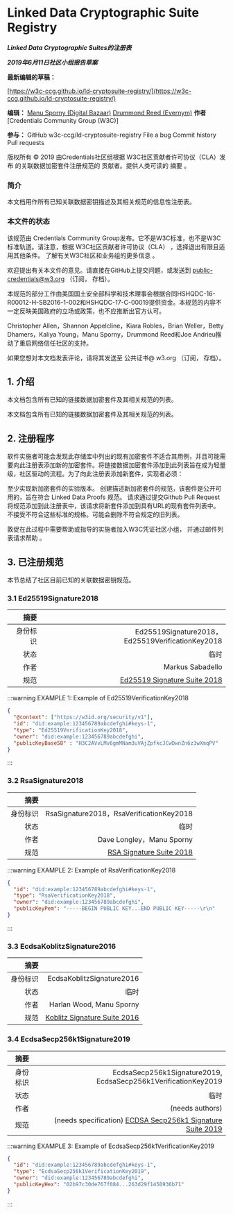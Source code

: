 # Linked Data Cryptographic Suite Registry
***Linked Data Cryptographic Suites的注册表***

***2019年6月11日社区小组报告草案***

**最新编辑的草稿：**

[https://w3c-ccg.github.io/ld-cryptosuite-registry/](https://w3c-ccg.github.io/ld-cryptosuite-registry/)


**编辑：**
[Manu Sporny (Digital Bazaar)]()
[Drummond Reed (Evernym)]()
**作者**
[Credentials Community Group (W3C)]

**参与：**
GitHub w3c-ccg/ld-cryptosuite-registry
File a bug
Commit history
Pull requests

版权所有 © 2019 由Credentials社区组根据 W3C社区贡献者许可协议（CLA）发布 的关联数据加密套件注册规范的 贡献者。提供人类可读的 摘要 。 


### 简介
本文档用作所有已知关联数据密钥描述及其相关规范的信息性注册表。

### 本文件的状态
该规范由 Credentials Community Group发布。它不是W3C标准，也不是W3C标准轨道。请注意，根据 W3C社区贡献者许可协议（CLA） ，选择退出有限且适用其他条件。 了解有关W3C社区和业务组的更多信息 。

欢迎提出有关本文件的意见。请直接在GitHub上提交问题，或发送到 public-credentials@w3.org （订阅， 存档）。

本规范的部分工作由美国国土安全部科学和技术理事会根据合同HSHQDC-16-R00012-H-SB2016-1-002和HSHQDC-17-C-00019提供资金。本规范的内容不一定反映美国政府的立场或政策，也不应推断出官方认可。

Christopher Allen，Shannon Appelcline，Kiara Robles，Brian Weller，Betty Dhamers，Kaliya Young，Manu Sporny，Drummond Reed和Joe Andrieu推动了重启网络信任社区的支持。

如果您想对本文档发表评论，请将其发送至 公共证书@ w3.org （订阅， 存档）。

## 1. 介绍
本文档包含所有已知的链接数据加密套件及其相关规范的列表。

本文档包含所有已知的链接数据加密套件及其相关规范的列表。

## 2. 注册程序
软件实施者可能会发现此存储库中列出的现有加密套件不适合其用例，并且可能需要向此注册表添加新的加密套件。将链接数据加密套件添加到此列表旨在成为轻量级，社区驱动的流程。为了向此注册表添加新套件，实现者必须：

至少实现新加密套件的实验版本。
创建描述新加密套件的规范，该套件是公开可用的，旨在符合 Linked Data Proofs 规范。
请求通过提交Github Pull Request将规范添加到此注册表中，该请求将新套件添加到具有URL的现有套件列表中。
不接受不符合这些标准的规格。可能会删除不符合规定的旧列表。

敦促在此过程中需要帮助或指导的实施者加入W3C凭证社区小组， 并通过邮件列表请求帮助 。

## 3. 已注册规范
本节总结了社区目前已知的关联数据密钥规范。

### 3.1 Ed25519Signature2018
|摘要|      |
|---:|---:|
|身份标识|	Ed25519Signature2018，Ed25519VerificationKey2018|
|状态|	临时|
|作者|	Markus Sabadello|
|规范|	[Ed25519 Signature Suite 2018](https://w3c-dvcg.github.io/lds-ed25519-2018/)|

:::warning EXAMPLE 1: Example of Ed25519VerificationKey2018
```json
{
  "@context": ["https://w3id.org/security/v1"],
  "id": "did:example:123456789abcdefghi#keys-1",
  "type": "Ed25519VerificationKey2018",
  "owner": "did:example:123456789abcdefghi",
  "publicKeyBase58" : "H3C2AVvLMv6gmMNam3uVAjZpfkcJCwDwnZn6z3wXmqPV"
}
```
:::
### 3.2 RsaSignature2018
|摘要|      |
|---:|---:|
|身份标识|	RsaSignature2018，RsaVerificationKey2018|
|状态|	临时|
|作者|	Dave Longley，Manu Sporny|
|规范|	[RSA Signature Suite 2018](https://w3c-dvcg.github.io/lds-rsa2018/)|

:::warning EXAMPLE 2: Example of RsaVerificationKey2018
```json
{
  "id": "did:example:123456789abcdefghi#keys-1",
  "type": "RsaVerificationKey2018",
  "owner": "did:example:123456789abcdefghi",
  "publicKeyPem": "-----BEGIN PUBLIC KEY...END PUBLIC KEY-----\r\n"
}
```
:::
### 3.3 EcdsaKoblitzSignature2016
|摘要|      |
|---:|---:|
|身份标识|	EcdsaKoblitzSignature2016|
|状态|	临时|
|作者|	Harlan Wood, Manu Sporny|
|规范|	[Koblitz Signature Suite 2016](https://w3c-dvcg.github.io/lds-koblitz2016/)|

### 3.4 EcdsaSecp256k1Signature2019
|摘要|      |
|---:|---:|
|身份标识|	EcdsaSecp256k1Signature2019, EcdsaSecp256k1VerificationKey2019|
|状态|	临时|
|作者|	(needs authors)|
|规范|	(needs specification) [ECDSA Secp256k1 Signature Suite 2019](https://w3c-dvcg.github.io/lds-ecdsa-secp256k1-2019/)|

:::warning EXAMPLE 3: Example of EcdsaSecp256k1VerificationKey2019
```json
{
  "id": "did:example:123456789abcdefghi#keys-1",
  "type": "EcdsaSecp256k1VerificationKey2019",
  "owner": "did:example:123456789abcdefghi",
  "publicKeyHex": "02b97c30de767f084...263d29f1450936b71"
}
```
:::